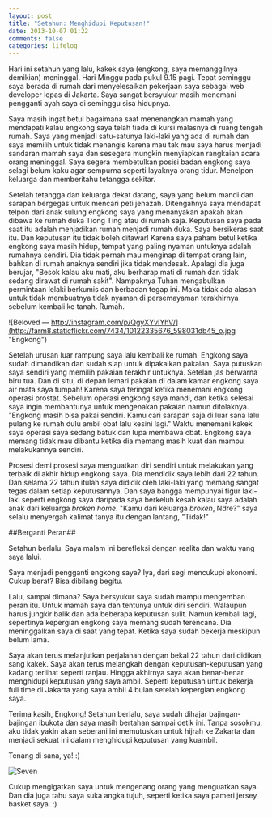 ```yaml
---
layout: post
title: "Setahun: Menghidupi Keputusan!"
date: 2013-10-07 01:22
comments: false
categories: lifelog
---
```


Hari ini setahun yang lalu, kakek saya (engkong, saya memanggilnya demikian) meninggal. Hari Minggu pada pukul 9.15 pagi. Tepat seminggu saya berada di rumah dari menyelesaikan pekerjaan saya sebagai web developer lepas di Jakarta. Saya sangat bersyukur masih menemani pengganti ayah saya di seminggu sisa hidupnya.

Saya masih ingat betul bagaimana saat menenangkan mamah yang mendapati kalau engkong saya telah tiada di kursi malasnya di ruang tengah rumah. Saya yang menjadi satu-satunya laki-laki yang ada di rumah dan saya memilih untuk tidak menangis karena mau tak mau saya harus menjadi sandaran mamah saya dan sesegera mungkin menyiapkan rangkaian acara orang meninggal. Saya segera membetulkan posisi badan engkong saya selagi belum kaku agar sempurna seperti layaknya orang tidur. Menelpon keluarga dan memberitahu tetangga sekitar.

Setelah tetangga dan keluarga dekat datang, saya yang belum mandi dan sarapan bergegas untuk mencari peti jenazah. Ditengahnya saya mendapat telpon dari anak sulung engkong saya yang menanyakan apakah akan dibawa ke rumah duka Tiong Ting atau di rumah saja. Keputusan saya pada saat itu adalah menjadikan rumah menjadi rumah duka. Saya bersikeras saat itu. Dan keputusan itu tidak boleh ditawar! Karena saya paham betul ketika engkong saya masih hidup, tempat yang paling nyaman untuknya adalah rumahnya sendiri. Dia tidak pernah mau menginap di tempat orang lain, bahkan di rumah anaknya sendiri jika tidak mendesak. Apalagi dia juga berujar, "Besok kalau aku mati, aku berharap mati di rumah dan tidak sedang dirawat di rumah sakit". Nampaknya Tuhan mengabulkan permintaan lelaki berkumis dan berbadan tegap ini. Maka tidak ada alasan untuk tidak membuatnya tidak nyaman di persemayaman terakhirnya sebelum kembali ke tanah. Rumah.

![Beloved — http://instagram.com/p/QgyXYvIYhV/](http://farm8.staticflickr.com/7434/10122335676_598031db45_o.jpg "Engkong")

Setelah urusan luar rampung saya lalu kembali ke rumah. Engkong saya sudah dimandikan dan sudah siap untuk dipakaikan pakaian. Saya putuskan saya sendiri yang memilih pakaian terakhir untuknya. Setelan jas berwarna biru tua. Dan di situ, di depan lemari pakaian di dalam kamar engkong saya air mata saya tumpah! Karena saya teringat ketika menemani engkong operasi prostat. Sebelum operasi engkong saya mandi, dan ketika selesai saya ingin membantunya untuk mengenakan pakaian namun ditolaknya. "Engkong masih bisa pakai sendiri. Kamu cari sarapan saja di luar sana lalu pulang ke rumah dulu ambil obat lalu kesini lagi." Waktu menemani kakek saya operasi saya sedang batuk dan lupa membawa obat. Engkong saya memang tidak mau dibantu ketika dia memang masih kuat dan mampu melakukannya sendiri.

Prosesi demi prosesi saya menguatkan diri sendiri untuk melakukan yang terbaik di akhir hidup engkong saya. Dia mendidik saya lebih dari 22 tahun. Dan selama 22 tahun itulah saya dididik oleh laki-laki yang memang sangat tegas dalam setiap keputusannya. Dan saya bangga mempunyai figur laki-laki seperti engkong saya daripada saya berkeluh kesah kalau saya adalah anak dari keluarga *broken home*. "Kamu dari keluarga *broken*, Ndre?" saya selalu menyergah kalimat tanya itu dengan lantang, "Tidak!"

##Berganti Peran##

Setahun berlalu. Saya malam ini berefleksi dengan realita dan waktu yang saya lalui. 

Saya menjadi pengganti engkong saya? Iya, dari segi mencukupi ekonomi. Cukup berat? Bisa dibilang begitu.

Lalu, sampai dimana? Saya bersyukur saya sudah mampu mengemban peran itu. Untuk mamah saya dan tentunya untuk diri sendiri. Walaupun harus jungkir balik dan ada beberapa keputusan sulit. Namun kembali lagi, sepertinya kepergian engkong saya memang sudah terencana. Dia meninggalkan saya di saat yang tepat. Ketika saya sudah bekerja meskipun belum lama.

Saya akan terus melanjutkan perjalanan dengan bekal 22 tahun dari didikan sang kakek. Saya akan terus melangkah dengan keputusan-keputusan yang kadang terlihat seperti ranjau. Hingga akhirnya saya akan benar-benar menghidupi keputusan yang saya ambil. Seperti keputusan untuk bekerja full time di Jakarta yang saya ambil 4 bulan setelah kepergian engkong saya.

Terima kasih, Engkong! Setahun berlalu, saya sudah dihajar bajingan-bajingan ibukota dan saya masih bertahan sampai detik ini. Tanpa sosokmu, aku tidak yakin akan seberani ini memutuskan untuk hijrah ke Zakarta dan menjadi sekuat ini dalam menghidupi keputusan yang kuambil.

Tenang di sana, ya! :)

![Seven](http://farm6.staticflickr.com/5526/10122831653_8892fd0a30.jpg
 "Tujuh")
 
Cukup mengigatkan saya untuk mengenang orang yang menguatkan saya. Dan dia juga tahu saya suka angka tujuh, seperti ketika saya pameri jersey basket saya. :)